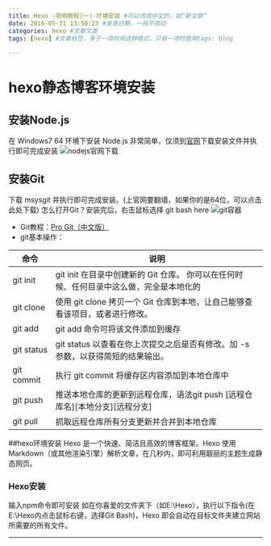 ```yaml
---
title: Hexo -简明教程(一)-环境安装 #可以改成中文的，如“新文章”
date: 2016-05-31 13:50:23 #发表日期，一般不改动
categories: hexo #文章文类
tags: [hexo] #文章标签，多于一项时用这种格式，只有一项时使用tags: blog

---
```


# hexo静态博客环境安装
## 安装Node.js
在 Windows7 64 环境下安装 Node.js 非常简单，仅须到[官网](https://nodejs.org/en/download/ "nodejs官网")下载安装文件并执行即可完成安装
![nodejs官网下载](/images/nodejs.jpg)
## 安装Git
下载 msysgit 并执行即可完成安装。(上官网要翻墙，如果你的是64位，可以点击此处下载)
怎么打开Git？安装完后，右击鼠标选择 git bash here
![git容器](/images/git.png)
- Git教程：[Pro Git（中文版）](http://git.oschina.net/progit/ "git教程")
- git基本操作：

命令 | 说明
---|---
git init |  git init 在目录中创建新的 Git 仓库。 你可以在任何时候、任何目录中这么做，完全是本地化的
git clone | 使用 git clone 拷贝一个 Git 仓库到本地，让自己能够查看该项目，或者进行修改。
git add | git add 命令可将该文件添加到缓存
git status | git status 以查看在你上次提交之后是否有修改。加 -s 参数，以获得简短的结果输出。
git commit | 执行 git commit 将缓存区内容添加到本地仓库中
git push | 推送本地仓库的更新到远程仓库，语法git push [远程仓库名][本地分支][远程分支]
git pull | 抓取远程仓库所有分支更新并合并到本地仓库  
  

##hexo环境安装
Hexo 是一个快速、简洁且高效的博客框架。Hexo 使用 Markdown（或其他渲染引擎）解析文章，在几秒内，即可利用靓丽的主题生成静态网页。

### Hexo安装
输入npm命令即可安装 如在你喜爱的文件夹下（如E:\Hexo），执行以下指令(在E:\Hexo内点击鼠标右键，选择Git Bash)，Hexo 即会自动在目标文件夹建立网站所需要的所有文件。




---

